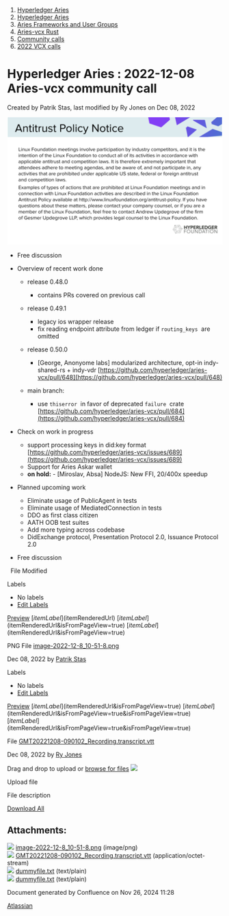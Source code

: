 1. [Hyperledger Aries](index.html)
2. [Hyperledger Aries](Hyperledger-Aries_18481154.html)
3. [Aries Frameworks and User Groups](Aries-Frameworks-and-User-Groups_18481290.html)
4. [Aries-vcx Rust](Aries-vcx-Rust_18499431.html)
5. [Community calls](Community-calls_18499459.html)
6. [2022 VCX calls](2022-VCX-calls_18516878.html)

# Hyperledger Aries : 2022-12-08 Aries-vcx community call

Created by Patrik Stas, last modified by Ry Jones on Dec 08, 2022

![](attachments/18500386/18517147.png?height=250)

- Free discussion
- Overview of recent work done
  
  - release 0.48.0
    
    - contains PRs covered on previous call
  - release 0.49.1
    
    - legacy ios wrapper release
    - fix reading endpoint attribute from ledger if `routing_keys`  are omitted
  - release 0.50.0
    
    - \[George, Anonyome labs] modularized architecture, opt-in indy-shared-rs + indy-vdr [https://github.com/hyperledger/aries-vcx/pull/648](https://github.com/hyperledger/aries-vcx/pull/648)
  - main branch:
    
    - use `thiserror`  in favor of deprecated `failure`  crate [https://github.com/hyperledger/aries-vcx/pull/684](https://github.com/hyperledger/aries-vcx/pull/684)
- Check on work in progress
  
  - support processing keys in did:key format [https://github.com/hyperledger/aries-vcx/issues/689](https://github.com/hyperledger/aries-vcx/issues/689)
  - Support for Aries Askar wallet
  - **on hold:** - \[Miroslav, Absa] NodeJS: New FFI, 20/400x speedup
- Planned upcoming work
  
  - Eliminate usage of PublicAgent in tests
  - Eliminate usage of MediatedConnection in tests
  - DDO as first class citizen
  - AATH OOB test suites
  - Add more typing across codebase
  - DidExchange protocol, Presentation Protocol 2.0, Issuance Protocol 2.0
- Free discussion

  File Modified

Labels

- No labels
- [Edit Labels](# "Edit Labels")

[Preview]() [$itemLabel]($itemRenderedUrl) [$itemLabel]($itemRenderedUrl&isFromPageView=true) [$itemLabel]($itemRenderedUrl&isFromPageView=true)

PNG File [image-2022-12-8\_10-51-8.png](attachments/18500386/18517147.png "Download")

Dec 08, 2022 by [Patrik Stas](/wiki/people/557058:fb121afb-e6f9-4acf-beb7-91d5f2d988b7)

Labels

- No labels
- [Edit Labels](# "Edit Labels")

[Preview]() [$itemLabel]($itemRenderedUrl&isFromPageView=true) [$itemLabel]($itemRenderedUrl&isFromPageView=true&isFromPageView=true) [$itemLabel]($itemRenderedUrl&isFromPageView=true&isFromPageView=true)

File [GMT20221208-090102\_Recording.transcript.vtt](attachments/18500386/18517155.vtt "Download")

Dec 08, 2022 by [Ry Jones](/wiki/people/557058:078cecfc-fb17-4d9a-8759-b5b74efa6850)

Drag and drop to upload or [browse for files]() ![](images/icons/wait.gif)

Upload file

File description

[Download All](/wiki/download/all_attachments?pageId=18500386 "Download all the latest versions of attachments on this page as single zip file.")

## Attachments:

![](images/icons/bullet_blue.gif) [image-2022-12-8\_10-51-8.png](attachments/18500386/18517147.png) (image/png)  
![](images/icons/bullet_blue.gif) [GMT20221208-090102\_Recording.transcript.vtt](attachments/18500386/18517155.vtt) (application/octet-stream)  
![](images/icons/bullet_blue.gif) [dummyfile.txt](attachments/18500386/18517153.txt) (text/plain)  
![](images/icons/bullet_blue.gif) [dummyfile.txt](attachments/18500386/18517154.txt) (text/plain)

Document generated by Confluence on Nov 26, 2024 11:28

[Atlassian](http://www.atlassian.com/)
